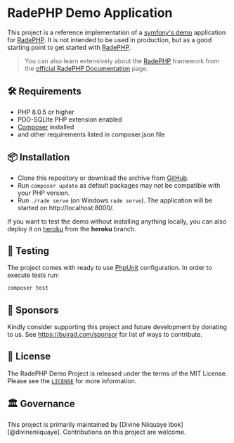 # RadePHP Demo Application

This project is a reference implementation of a [symfony's demo][1] application for [RadePHP][2]. It is not intended to be used in production,
but as a good starting point to get started with [RadePHP][2].

> You can also learn extensively about the [RadePHP][2] framework from the [official RadePHP Documentation][3] page.

## 🛠️ Requirements

* PHP 8.0.5 or higher
* PDO-SQLite PHP extension enabled
* [Composer][4] installed
* and other requirements listed in composer.json file

## 📦 Installation

* Clone this repository or download the archive from [GitHub][5].
* Run `composer update` as default packages may not be compatible with your PHP version.
* Run `./rade serve` (on Windows `rade serve`). The application will be started on http://localhost:8000/.

If you want to test the demo without installing anything locally, you can also deploy it on [heroku][6] from the **heroku** branch.

## 🧪 Testing

The project comes with ready to use [PhpUnit][7] configuration. In order to execute tests run:

```bash
composer test
```

## 🙌 Sponsors

Kindly consider supporting this project and future development by donating to  us. See <https://buirad.com/sponsor> for list of ways to contribute.

## 📄 License

The RadePHP Demo Project is released under the terms of the MIT License. Please see the [`LICENSE`](./LICENSE) for more information.

## 🏛️ Governance

This project is primarily maintained by [Divine Niiquaye Ibok][@divineniiquaye]. Contributions on this project are welcome.

[1]: https://github.com/symfony/demo
[2]: https://github.con/divineniiquaye/php-rade
[3]: https://biurad.com/doc/php/rade
[4]: https://getcomposer.org/
[5]: https://github.com/divineniiquaye/rade-blog/archive/refs/heads/main.zip
[6]: https://heroku.com/deploy?template=https://github.com/divineniiquaye/rade-blog/tree/heroku
[7]: https://github.com/phpunit/phpunit
